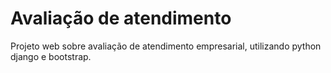 # Avaliação de atendimento
Projeto web sobre avaliação de atendimento empresarial, utilizando python django e bootstrap.
